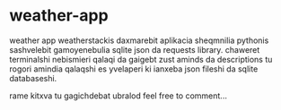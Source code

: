 # weather-app
weather app weatherstackis daxmarebit
aplikacia sheqmnilia pythonis sashvelebit gamoyenebulia sqlite json da requests library.
chaweret terminalshi nebismieri qalaqi da gaigebt zust aminds da descriptions tu rogori amindia qalaqshi
es yvelaperi ki ianxeba json fileshi da sqlite databaseshi.

rame kitxva tu gagichdebat ubralod feel free to comment...  

